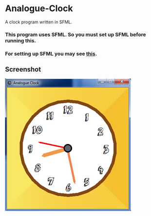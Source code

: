 # Analogue-Clock
A clock program written in SFML.

### This program uses SFML. So you must set up SFML before running this.
### For setting up SFML you may see [this](https://www.sfml-dev.org/tutorials/2.5/).

## Screenshot
![Analogue Clock](img/screenshot.png)
